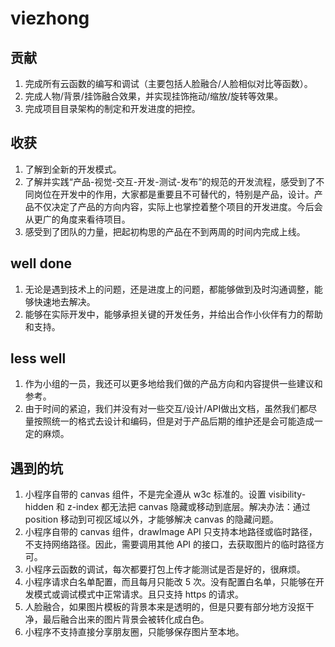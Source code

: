 
# viezhong

## 贡献
1. 完成所有云函数的编写和调试（主要包括人脸融合/人脸相似对比等函数）。
2. 完成人物/背景/挂饰融合效果，并实现挂饰拖动/缩放/旋转等效果。
3. 完成项目目录架构的制定和开发进度的把控。

## 收获
1. 了解到全新的开发模式。
2. 了解并实践“产品-视觉-交互-开发-测试-发布”的规范的开发流程，感受到了不同岗位在开发中的作用，大家都是重要且不可替代的，特别是产品，设计。产品不仅决定了产品的方向内容，实际上也掌控着整个项目的开发进度。今后会从更广的角度来看待项目。
3. 感受到了团队的力量，把起初构思的产品在不到两周的时间内完成上线。

## well done
1. 无论是遇到技术上的问题，还是进度上的问题，都能够做到及时沟通调整，能够快速地去解决。
2. 能够在实际开发中，能够承担关键的开发任务，并给出合作小伙伴有力的帮助和支持。

## less well
1. 作为小组的一员，我还可以更多地给我们做的产品方向和内容提供一些建议和参考。
2. 由于时间的紧迫，我们并没有对一些交互/设计/API做出文档，虽然我们都尽量按照统一的格式去设计和编码，但是对于产品后期的维护还是会可能造成一定的麻烦。

## 遇到的坑
1. 小程序自带的 canvas 组件，不是完全遵从 w3c 标准的。设置 visibility-hidden 和 z-index 都无法把 canvas 隐藏或移动到底层。解决办法：通过 position 移动到可视区域以外，才能够解决 canvas 的隐藏问题。
2. 小程序自带的 canvas 组件，drawImage API 只支持本地路径或临时路径，不支持网络路径。因此，需要调用其他 API 的接口，去获取图片的临时路径方可。 
3. 小程序云函数的调试，每次都要打包上传才能测试是否是好的，很麻烦。
4. 小程序请求白名单配置，而且每月只能改 5 次。没有配置白名单，只能够在开发模式或调试模式中正常请求。且只支持 https 的请求。
5. 人脸融合，如果图片模板的背景本来是透明的，但是只要有部分地方没抠干净，最后融合出来的图片背景会被转化成白色。
6. 小程序不支持直接分享朋友圈，只能够保存图片至本地。